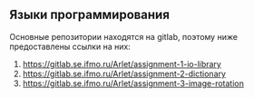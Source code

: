 ## Языки программирования
Основные репозитории находятся на gitlab, поэтому ниже предоставлены ссылки на них:
1. https://gitlab.se.ifmo.ru/Arlet/assignment-1-io-library
2. https://gitlab.se.ifmo.ru/Arlet/assignment-2-dictionary
3. https://gitlab.se.ifmo.ru/Arlet/assignment-3-image-rotation
